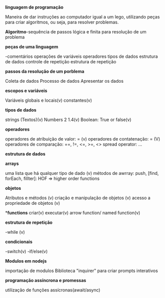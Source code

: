 **linguagem de programação** 

Maneira de dar instruções ao computador
igual a um lego, utilizando peças para criar algoritmos, ou seja, para resolver problemas.

**Algoritmo**-sequência de passos lógica e finita para resolução de um problema 

**peças de uma linguagem**

-comentários 
operações de variáveis
operadores
tipos de dados
estrutura de dados
controle de repetição
estrutura de repetição

**passos da resolução de um porblema**

Coleta de dados
Processo de dados
Apresentar os dados

**escopos e variáveis**

Variáveis globais e locais(v)
constantes(v)

**tipos de dados**

strings (Textos)(v)
Numbers 2 1.4(v)
Boolean: True or false(v)

**operadores**

operadores de atribuição de valor: = (v)
operadores de contatenação: = (V)
operadores de comparação: ==, !=, <=, >=, <>
spread operator: ...

**estrutura de dados**

**arrays**

uma lista que há qualquer tipo de dado (v)
métodos de awrray: push, [find, forEach, fillter]: HOF => higher order functions

**objetos**

Atributos e métodos (v)
criação e manipulação de objetos (v)
acesso a propriedade de objetos (v)

***functions**
criar(v)
executar(v)
arrow function/ named function(v)

**estrutura de repetição**

-while (v)

**condicionais**

-switch(v)
-if/else(v)

**Modulos em nodejs**

importação de modulos
Biblioteca "inquirer" para criar prompts interativos

**programação assíncrona e promessas**

 utilização de funções assícronas(await/async)